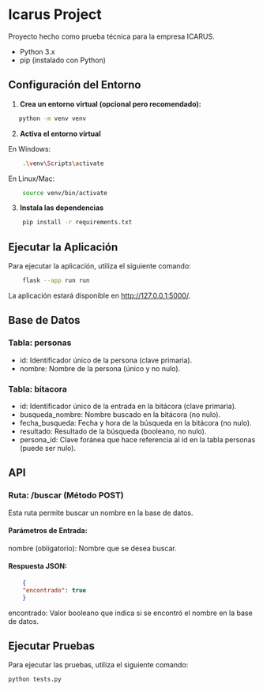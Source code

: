 # Icarus Project

Proyecto hecho como prueba técnica para la empresa ICARUS.

- Python 3.x
- pip (instalado con Python)

## Configuración del Entorno

1. **Crea un entorno virtual (opcional pero recomendado):**

```bash
   python -m venv venv
```

2. **Activa el entorno virtual**

En Windows:

```bash
    .\venv\Scripts\activate
```
En Linux/Mac:

```bash
    source venv/bin/activate
```

3. **Instala las dependencias**


```bash
    pip install -r requirements.txt
```

## Ejecutar la Aplicación

Para ejecutar la aplicación, utiliza el siguiente comando:

```bash
    flask --app run run
```

La aplicación estará disponible en http://127.0.0.1:5000/.

## Base de Datos

### Tabla: personas
- id: Identificador único de la persona (clave primaria).
- nombre: Nombre de la persona (único y no nulo).

### Tabla: bitacora
- id: Identificador único de la entrada en la bitácora (clave primaria).
- busqueda_nombre: Nombre buscado en la bitácora (no nulo).
- fecha_busqueda: Fecha y hora de la búsqueda en la bitácora (no nulo).
- resultado: Resultado de la búsqueda (booleano, no nulo).
- persona_id: Clave foránea que hace referencia al id en la tabla personas (puede ser nulo).

## API

### Ruta: /buscar (Método POST)
Esta ruta permite buscar un nombre en la base de datos.

#### Parámetros de Entrada:
nombre (obligatorio): Nombre que se desea buscar.

#### Respuesta JSON:
```json
    {
    "encontrado": true
    }
```

encontrado: Valor booleano que indica si se encontró el nombre en la base de datos.

## Ejecutar Pruebas
Para ejecutar las pruebas, utiliza el siguiente comando:

```bash
python tests.py
```